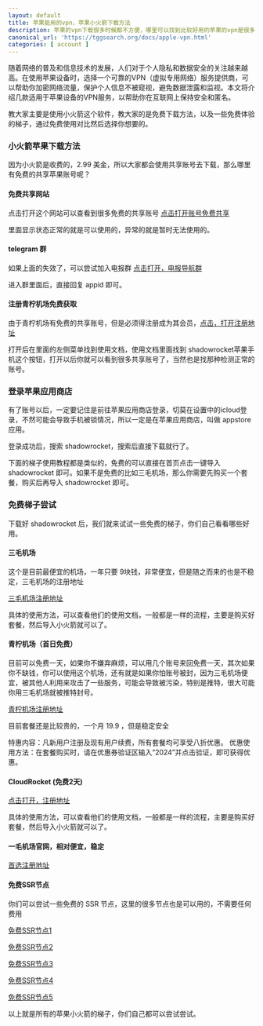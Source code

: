 ```yaml
---
layout: default
title: 苹果能用的vpn，苹果小火箭下载方法
description: 苹果的vpn下载很多时候都不方便，哪里可以找到比较好用的苹果的vpn是很多人的疑问，这里推荐大家比较好的方法，有些甚至不需要任何费用。
canonical_url: 'https://tggsearch.org/docs/apple-vpn.html'
categories: [ account ]
---
```

随着网络的普及和信息技术的发展，人们对于个人隐私和数据安全的关注越来越高。在使用苹果设备时，选择一个可靠的VPN（虚拟专用网络）服务提供商，可以帮助你加密网络流量，保护个人信息不被窥视，避免数据泄露和监视。本文将介绍几款适用于苹果设备的VPN服务，以帮助你在互联网上保持安全和匿名。

教大家主要是使用小火箭这个软件，教大家的是免费下载方法，以及一些免费体验的梯子，通过免费使用对比然后选择你想要的。

### 小火箭苹果下载方法
因为小火箭是收费的，2.99 美金，所以大家都会使用共享账号去下载，那么哪里有免费的共享苹果账号呢？

#### 免费共享网站
点击打开这个网站可以查看到很多免费的共享账号 [点击打开账号免费共享](./302.html?target=https://hitun.laogou.cx/s/8401eee658b6557f15faa2b27fb2ca4e)

里面显示状态正常的就是可以使用的，异常的就是暂时无法使用的。

#### telegram 群
如果上面的失效了，可以尝试加入电报群 [点击打开，电报导航群](./302.html?target=https://t.me/awuawua)

进入群里面后，直接回复 appid 即可。

#### 注册青柠机场免费获取
由于青柠机场有免费的共享账号，但是必须得注册成为其会员，[点击，打开注册地址](./302.html?target=https://yikeqn.club/#/register?code=UzQHEt2g)

打开后在里面的左侧菜单找到使用文档，使用文档里面找到 shadowrocket苹果手机这个按钮，打开以后你就可以看到很多共享账号了，当然也是找那种检测正常的账号。

### 登录苹果应用商店
有了账号以后，一定要记住是前往苹果应用商店登录，切莫在设置中的icloud登录，不然可能会导致手机被锁情况，所以一定是在苹果应用商店，叫做 appstore 应用。

登录成功后，搜索 shadowrocket，搜索后直接下载就行了。

下面的梯子使用教程都是类似的，免费的可以直接在首页点击一键导入 shadowrocket 即可。如果不是免费的比如三毛机场，那么你需要先购买一个套餐，购买后再导入 shadowrocket 即可。

### 免费梯子尝试
下载好 shadowrocket 后，我们就来试试一些免费的梯子，你们自己看看哪些好用。

#### 三毛机场
这个是目前最便宜的机场，一年只要 9块钱，非常便宜，但是随之而来的也是不稳定，三毛机场的注册地址

[三毛机场注册地址](https://smjcdh.com/#/register?code=GvzAuYCT)

具体的使用方法，可以查看他们的使用文档，一般都是一样的流程，主要是购买好套餐，然后导入小火箭就可以了。

#### 青柠机场（首日免费）
目前可以免费一天，如果你不嫌弃麻烦，可以用几个账号来回免费一天，其次如果你不缺钱，你可以使用这个机场，还有就是如果你怕账号被封，因为三毛机场便宜，被其他人利用来攻击了一些服务，可能会导致被污染，特别是推特，很大可能你用三毛机场就被推特封号。

[青柠机场注册地址](https://yikeqn.club/#/register?code=UzQHEt2g)

目前套餐还是比较贵的，一个月 19.9 ，但是稳定安全

特惠内容：凡新用户注册及现有用户续费，所有套餐均可享受八折优惠。
优惠使用方法：在套餐购买时，请在优惠券验证区输入“2024”并点击验证，即可获得优惠。

#### CloudRocket (免费2天)
[点击打开，注册地址](./302.html?target=https://cr123.us/?code=FVwFJgPD)

具体的使用方法，可以查看他们的使用文档，一般都是一样的流程，主要是购买好套餐，然后导入小火箭就可以了。

#### 一毛机场官网，相对便宜，稳定
[首选注册地址](https://xn--4gq62f52gdss.club/#/register?code=Dx0OVHZg)

#### 免费SSR节点
你们可以尝试一些免费的 SSR 节点，这里的很多节点也是可以用的，不需要任何费用

[免费SSR节点1](./302.html?target=https://lncn.org/)

[免费SSR节点2](./302.html?target=https://github.com/Alvin9999/new-pac/wiki/ss%E5%85%8D%E8%B4%B9%E8%B4%A6%E5%8F%B7)

[免费SSR节点3](./302.html?target=https://freefq.com/free-ssr/)

[免费SSR节点4](./302.html?target=https://v2cross.com/archives/1884)

[免费SSR节点5](./302.html?target=https://ssr.bettershop.club/daily-ssr-node.html)

以上就是所有的苹果小火箭的梯子，你们自己都可以尝试尝试。